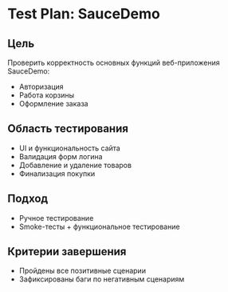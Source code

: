 # Test Plan: SauceDemo

## Цель
Проверить корректность основных функций веб-приложения SauceDemo:
- Авторизация
- Работа корзины
- Оформление заказа

## Область тестирования
- UI и функциональность сайта
- Валидация форм логина
- Добавление и удаление товаров
- Финализация покупки

## Подход
- Ручное тестирование
- Smoke-тесты + функциональное тестирование

## Критерии завершения
- Пройдены все позитивные сценарии
- Зафиксированы баги по негативным сценариям
